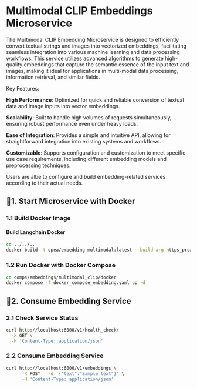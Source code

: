 # Multimodal CLIP Embeddings Microservice

The Multimodal CLIP Embedding Microservice is designed to efficiently convert textual strings and images into vectorized embeddings, facilitating seamless integration into various machine learning and data processing workflows. This service utilizes advanced algorithms to generate high-quality embeddings that capture the semantic essence of the input text and images, making it ideal for applications in multi-modal data processing, information retrieval, and similar fields.

Key Features:

**High Performance**: Optimized for quick and reliable conversion of textual data and image inputs into vector embeddings.

**Scalability**: Built to handle high volumes of requests simultaneously, ensuring robust performance even under heavy loads.

**Ease of Integration**: Provides a simple and intuitive API, allowing for straightforward integration into existing systems and workflows.

**Customizable**: Supports configuration and customization to meet specific use case requirements, including different embedding models and preprocessing techniques.

Users are albe to configure and build embedding-related services according to their actual needs.

## 🚀1. Start Microservice with Docker

### 1.1 Build Docker Image

#### Build Langchain Docker

```bash
cd ../../..
docker build -t opea/embedding-multimodal:latest --build-arg https_proxy=$https_proxy --build-arg http_proxy=$http_proxy -f comps/embeddings/multimodal_clip/docker/Dockerfile .
```

### 1.2 Run Docker with Docker Compose

```bash
cd comps/embeddings/multimodal_clip/docker
docker compose -f docker_compose_embedding.yaml up -d
```

## 🚀2. Consume Embedding Service

### 2.1 Check Service Status

```bash
curl http://localhost:6000/v1/health_check\
  -X GET \
  -H 'Content-Type: application/json'
```

### 2.2 Consume Embedding Service

```bash
curl http://localhost:6000/v1/embeddings \
      -X POST   -d '{"text":"Sample text"}' \
      -H 'Content-Type: application/json'

```
